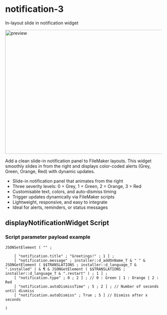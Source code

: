 # notification-3
In-layout slide in notification widget

<img width="600" height="400" alt="preview" src="https://github.com/user-attachments/assets/212fe280-d253-44a1-aceb-1bddcb3b229a" />


Add a clean slide-in notification panel to FileMaker layouts. This widget smoothly slides in from the right and displays color-coded alerts (Grey, Green, Orange, Red) with dynamic updates.
- Slide-in notification panel that animates from the right
- Three severity levels: 0 = Grey, 1 = Green, 2 = Orange, 3 = Red
- Customisable text, colors, and auto-dismiss timing
- Trigger updates dynamically via FileMaker scripts
- Lightweight, responsive, and easy to integrate
- Ideal for alerts, reminders, or status messages

## displayNotificationWidget Script

### Script parameter payload example
```
JSONSetElement ( "" ; 

	[ "notification.title" ; "Greetings!" ; 1 ] ;
	[ "notification.message" ; installer::d_addOnName_T & " " & JSONGetElement ( $$TRANSLATIONS ; installer::d_language_T & ".installed" ) & ¶ & JSONGetElement ( $$TRANSLATIONS ; installer::d_language_T & ".restart" ) ; 1 ] ;
	[ "notification.type" ; 0 ; 2 ] ; // 0 : Green | 1 : Orange | 2 : Red
	[ "notification.autoDismissTime" ; 5 ; 2 ] ; // Number of seconds until dismiss
	[ "notification.autoDismiss" ; True ; 5 ] // Dismiss after x seconds

)
```
